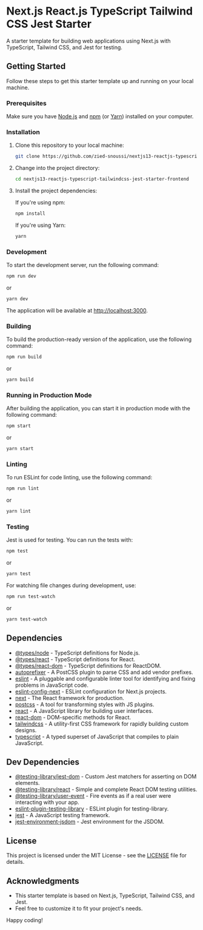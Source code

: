 # Next.js React.js TypeScript Tailwind CSS Jest Starter

A starter template for building web applications using Next.js with TypeScript, Tailwind CSS, and Jest for testing.

## Getting Started

Follow these steps to get this starter template up and running on your local machine.

### Prerequisites

Make sure you have [Node.js](https://nodejs.org/) and [npm](https://www.npmjs.com/) (or [Yarn](https://yarnpkg.com/)) installed on your computer.

### Installation

1. Clone this repository to your local machine:

   ```bash
   git clone https://github.com/zied-snoussi/nextjs13-reactjs-typescript-tailwindcss-jest-starter-frontend.git
   ```

2. Change into the project directory:

   ```bash
   cd nextjs13-reactjs-typescript-tailwindcss-jest-starter-frontend
   ```

3. Install the project dependencies:

   If you're using npm:

   ```bash
   npm install
   ```

   If you're using Yarn:

   ```bash
   yarn
   ```

### Development

To start the development server, run the following command:

```bash
npm run dev
```

or

```bash
yarn dev
```

The application will be available at [http://localhost:3000](http://localhost:3000).

### Building

To build the production-ready version of the application, use the following command:

```bash
npm run build
```

or

```bash
yarn build
```

### Running in Production Mode

After building the application, you can start it in production mode with the following command:

```bash
npm start
```

or

```bash
yarn start
```

### Linting

To run ESLint for code linting, use the following command:

```bash
npm run lint
```

or

```bash
yarn lint
```

### Testing

Jest is used for testing. You can run the tests with:

```bash
npm test
```

or

```bash
yarn test
```

For watching file changes during development, use:

```bash
npm run test-watch
```

or

```bash
yarn test-watch
```

## Dependencies

- [@types/node](https://www.npmjs.com/package/@types/node) - TypeScript definitions for Node.js.
- [@types/react](https://www.npmjs.com/package/@types/react) - TypeScript definitions for React.
- [@types/react-dom](https://www.npmjs.com/package/@types/react-dom) - TypeScript definitions for ReactDOM.
- [autoprefixer](https://www.npmjs.com/package/autoprefixer) - A PostCSS plugin to parse CSS and add vendor prefixes.
- [eslint](https://www.npmjs.com/package/eslint) - A pluggable and configurable linter tool for identifying and fixing problems in JavaScript code.
- [eslint-config-next](https://www.npmjs.com/package/eslint-config-next) - ESLint configuration for Next.js projects.
- [next](https://nextjs.org/) - The React framework for production.
- [postcss](https://www.npmjs.com/package/postcss) - A tool for transforming styles with JS plugins.
- [react](https://reactjs.org/) - A JavaScript library for building user interfaces.
- [react-dom](https://www.npmjs.com/package/react-dom) - DOM-specific methods for React.
- [tailwindcss](https://tailwindcss.com/) - A utility-first CSS framework for rapidly building custom designs.
- [typescript](https://www.typescriptlang.org/) - A typed superset of JavaScript that compiles to plain JavaScript.

## Dev Dependencies

- [@testing-library/jest-dom](https://www.npmjs.com/package/@testing-library/jest-dom) - Custom Jest matchers for asserting on DOM elements.
- [@testing-library/react](https://www.npmjs.com/package/@testing-library/react) - Simple and complete React DOM testing utilities.
- [@testing-library/user-event](https://www.npmjs.com/package/@testing-library/user-event) - Fire events as if a real user were interacting with your app.
- [eslint-plugin-testing-library](https://www.npmjs.com/package/eslint-plugin-testing-library) - ESLint plugin for testing-library.
- [jest](https://jestjs.io/) - A JavaScript testing framework.
- [jest-environment-jsdom](https://www.npmjs.com/package/jest-environment-jsdom) - Jest environment for the JSDOM.

## License

This project is licensed under the MIT License - see the [LICENSE](LICENSE) file for details.

## Acknowledgments

- This starter template is based on Next.js, TypeScript, Tailwind CSS, and Jest.
- Feel free to customize it to fit your project's needs.

Happy coding!
